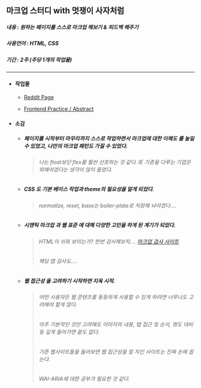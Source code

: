 ## 마크업 스터디 with 멋쟁이 사자처럼

##### 내용 : 원하는 페이지를 스스로 마크업 해보기 & 피드백 해주기

##### 사용언어 : HTML, CSS

##### 기간 : 2주 (주당 1개의 작업물)

---

- #### 작업물
  - [Reddit Page](https://ssw6750.github.io/MarkUp-study-with-LikeLion/)

  - [Frontend Practice / Abstract](https://ssw6750.github.io/MarkUp-study-with-LikeLion/index2)

- #### 소감
  - ##### 페이지를 시작부터 마무리까지 스스로 작업하면서 *마크업에 대한 이해도* 를 높일 수 있었고, 나만의 마크업 패턴도 가질 수 있었다.

    > ###### 나는 float보단 flex를 훨씬 선호하는 것 같다. IE 기준을 다루는 기업은 피해야겠다는 생각이 많이 들었다.

  - ##### *CSS* 도 기본 베이스 작업과 theme의 필요성을 알게 되었다.

    > ###### normalize, reset, base는 boiler-plate로 저장해 놔야겠다….

  - ##### *시멘틱 마크업* 과 *웹 표준* 에 대해 다양한 고민을 하게 된 계기가 되었다.

    > ###### HTML이 쉬워 보이는가? 한번 검사해보자…. [마크업 검사 사이트](https://validator.kldp.org/)
    > ###### 헤딩 맵 검사도….

  - ##### *웹 접근성* 을 고려하기 시작하면 지옥 시작.
    > ###### 어떤 사용자든 웹 콘텐츠를 동등하게 사용할 수 있게 하려면 너무나도 고려해야 할게 많다.
    > ###### 아주 기본적인 것만 고려해도 이미지의 내용, 탭 접근 및 순서, 명도 대비 등 깊게 들어가면 끝도 없다.
    > ###### 기존 웹사이트들을 둘러보면 웹 접근성을 잘 지킨 사이트는 진짜 손에 꼽는다.
    > ###### WAI-ARIA에 대한 공부가 필요한 것 같다.
